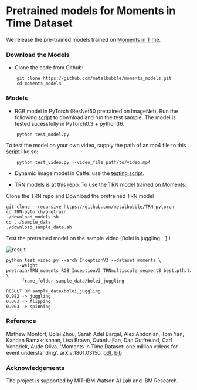 # Pretrained models for Moments in Time Dataset

We release the pre-trained models trained on [Moments in Time](http://moments.csail.mit.edu/).

### Download the Models

* Clone the code from Github:
```
    git clone https://github.com/metalbubble/moments_models.git
    cd moments_models
```

### Models

* RGB model in PyTorch (ResNet50 pretrained on ImageNet). Run the following [script](test_model.py) to download and run the test sample. The model is tested sucessfully in PyTorch0.3 + python36. 
```
    python test_model.py
```
To test the model on your own video, supply the path of an mp4 file to this [script](test_video.py) like so:
```
    python test_video.py --video_file path/to/video.mp4
```

* Dynamic Image model in Caffe: use the [testing script](compute_prob_dynImg.py).

* TRN models is at [this repo](https://github.com/metalbubble/TRN-pytorch). To use the TRN model trained on Moments:

Clone the TRN repo and Download the pretrained TRN model

```
git clone --recursive https://github.com/metalbubble/TRN-pytorch
cd TRN-pytorch/pretrain
./download_models.sh
cd ../sample_data
./download_sample_data.sh
```

Test the pretrained model on the sample video (Bolei is juggling ;-]!)

![result](http://relation.csail.mit.edu/data/bolei_juggling.gif)

```
python test_video.py --arch InceptionV3 --dataset moments \
    --weight pretrain/TRN_moments_RGB_InceptionV3_TRNmultiscale_segment8_best.pth.tar \
    --frame_folder sample_data/bolei_juggling

RESULT ON sample_data/bolei_juggling
0.982 -> juggling
0.003 -> flipping
0.003 -> spinning

```


### Reference

Mathew Monfort, Bolei Zhou, Sarah Adel Bargal, Alex Andonian, Tom Yan, Kandan Ramakrishnan, Lisa Brown, Quanfu Fan, Dan Gutfreund, Carl Vondrick, Aude Oliva. 'Moments in Time Dataset: one million videos for event understanding'. arXiv:1801.03150. [pdf](https://arxiv.org/pdf/1801.03150.pdf), [bib](http://moments.csail.mit.edu/data/moments.bib)


### Acknowledgements

The project is supported by MIT-IBM Watson AI Lab and IBM Research.
